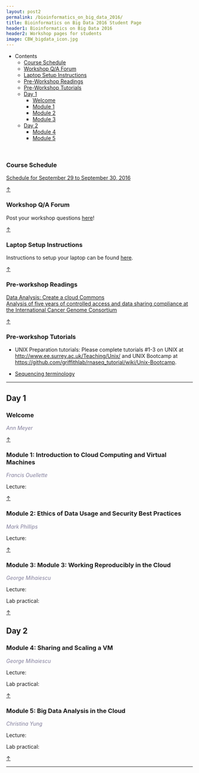 ```yaml
---
layout: post2
permalink: /bioinformatics_on_big_data_2016/
title: Bioinformatics on Big Data 2016 Student Page
header1: Bioinformatics on Big Data 2016
header2: Workshop pages for students
image: CBW_bigdata_icon.jpg
---
```



<ul id="navmenu">
  <li><a id="back_to_top">Contents</a>
     <ul class="sub1">
     <li><a href="#course_schedule">Course Schedule</a></li>
     <li><a href="#q_a_forum">Workshop Q/A Forum</a></li>
     <li><a href="#laptop_setup">Laptop Setup Instructions</a></li>
     <li><a href="#pre_readings">Pre-Workshop Readings</a></li>
     <li><a href="#pre_tutorials">Pre-Workshop Tutorials</a></li>
      <li><a href="#day1">Day 1</a>
         <ul class="sub2">  
           <li><a href="#welcome">Welcome</a></li>
           <li><a href="#module_1">Module 1</a></li>
           <li><a href="#module_2">Module 2</a></li>
           <li><a href="#module_3">Module 3</a></li>
        </ul>
      </li>
       <li><a href="#day_2">Day 2</a>
          <ul class="sub2">
             <li><a href="#module_4">Module 4</a></li>
             <li><a href="#module_5">Module 5</a></li>
           </ul>
       </li>
    </ul>
  </li>
</ul>  

<br>
  
###  Course Schedule  <a id="course_schedule"></a>

<a href="http://bioinformatics-ca.github.io/bioinformatics_on_big_data_schedule_2016/">Schedule for September 29 to September 30, 2016</a>

[&uarr;](#back_to_top)

###  Workshop Q/A Forum <a id="q_a_forum"></a>

  Post your workshop questions <a href="https://noteapp.com/BigData2016">here</a>!

[&uarr;](#back_to_top)

###  Laptop Setup Instructions <a id="laptop_setup"></a>

  Instructions to setup your laptop can be found <a href="https://raw.githubusercontent.com/bioinformatics-ca/bioinformatics-ca.github.io/master/2016_workshops/collaboratory/laptop_setup.txt">here</a>.

[&uarr;](#back_to_top)

###  Pre-workshop Readings <a id="pre_readings"></a>

[Data Analysis: Create a cloud Commons](http://www.ncbi.nlm.nih.gov/pubmed/26156357)   
[Analysis of five years of controlled access and data sharing compliance at the International Cancer Genome Consortium](http://www.ncbi.nlm.nih.gov/pubmed/26906679)   


[&uarr;](#back_to_top)

###  Pre-workshop Tutorials <a id="pre_tutorials"></a>


* UNIX Preparation tutorials: Please complete tutorials #1-3 on UNIX at http://www.ee.surrey.ac.uk/Teaching/Unix/ and UNIX Bootcamp at https://github.com/griffithlab/rnaseq_tutorial/wiki/Unix-Bootcamp.

* [Sequencing terminology](http://www.ncbi.nlm.nih.gov/projects/genome/glossary.shtml)

***

##  Day 1 <a id="day_1"></a>

###  Welcome <a id="welcome"></a>

  *<font color="#827e9c">Ann Meyer</font>* 
<br>

[&uarr;](#back_to_top)

###  Module 1: Introduction to Cloud Computing and Virtual Machines <a id="module_1"></a>

   *<font color="#827e9c">Francis Ouellette</font>*

  Lecture:

[&uarr;](#back_to_top)

###  Module 2: Ethics of Data Usage and Security Best Practices <a id="module_2"></a>

   *<font color="#827e9c">Mark Phillips</font>*
   
  Lecture:

[&uarr;](#back_to_top)

###  Module 3: Module 3: Working Reproducibly in the Cloud <a id="module_3"></a>

   *<font color="#827e9c">George Mihaiescu</font>*

  Lecture:

  Lab practical:

[&uarr;](#back_to_top)

##  Day 2 <a id="day_2"></a>

###  Module 4: Sharing and Scaling a VM <a id="module_4"></a>

   *<font color="#827e9c">George Mihaiescu</font>*
  
  Lecture:

  Lab practical:

[&uarr;](#back_to_top)

###  Module 5: Big Data Analysis in the Cloud <a id="module_5"></a>

   *<font color="#827e9c">Christina Yung</font>*
 
 Lecture:

 Lab practical:

[&uarr;](#back_to_top)

 ***
